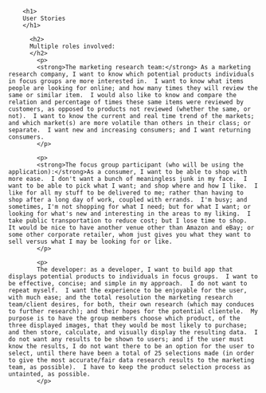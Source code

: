         <h1>
        User Stories
        </h1>

          <h2>
          Multiple roles involved:
          </h2>
            <p>
            <strong>The marketing research team:</strong> As a marketing research company, I want to know which potential products individuals in focus groups are more interested in.  I want to know what items people are looking for online; and how many times they will review the same or similar item.  I would also like to know and compare the relation and percentage of times these same items were reviewed by customers, as opposed to products not reviewed (whether the same, or not).  I want to know the current and real time trend of the markets; and which market(s) are more volatile than others in their class; or separate.  I want new and increasing consumers; and I want returning consumers.
            </p>

            <p>
            <strong>The focus group participant (who will be using the application):</strong>As a consumer, I want to be able to shop with more ease.  I don't want a bunch of meaningless junk in my face.  I want to be able to pick what I want; and shop where and how I like.  I like for all my stuff to be delivered to me; rather than having to shop after a long day of work, coupled with errands.  I'm busy; and sometimes, I'm not shopping for what I need; but for what I want; or looking for what's new and interesting in the areas to my liking.  I take public transportation to reduce cost; but I lose time to shop.  It would be nice to have another venue other than Amazon and eBay; or some other corporate retailer, whom just gives you what they want to sell versus what I may be looking for or like.
            </p>

            <p>
            The developer: as a developer, I want to build app that displays potential products to individuals in focus groups.  I want to be effective, concise; and simple in my approach.  I do not want to repeat myself.  I want the experience to be enjoyable for the user, with much ease; and the total resolution the marketing research team/client desires, for both, their own research (which may conduces to further research); and their hopes for the potential clientele.  My purpose is to have the group members choose which product, of the three displayed images, that they would be most likely to purchase; and then store, calculate, and visually display the resulting data.  I do not want any results to be shown to users; and if the user must know the results, I do not want there to be an option for the user to select, until there have been a total of 25 selections made (in order to give the most accurate/fair data research results to the marketing team, as possible).  I have to keep the product selection process as untainted, as possible.
            </p>
